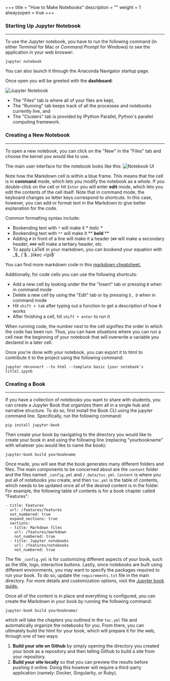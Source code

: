 +++
title = "How to Make Notebooks"
description = ""
weight = 1
alwaysopen = true
+++

### Starting Up Jupyter Notebook
---

To use the Jupyter notebook, you have to run the following command (in either _Terminal_ for Mac or _Command Prompt_ for Windows) to see the application in your web broswer:

```
jupyter notebook
```

You can also launch it through the Anaconda Navigator startup page.

Once open you will be greeted with the **dashboard**:

<img src="/images/Jupyter.png" alt="Jupyter Notebook">

* The "Files" tab is where all of your files are kept,
* The "Running" tab keeps track of all the processes and notebooks currently live, and
* The "Clusters" tab is provided by IPython Parallel, Python's parallel computing framework. 

### Creating a New Notebook
---

To open a new notebook, you can click on the "New" in the "Files" tab and choose the kernel you would like to use.

The main user interface for the notebook looks like this:
<img src="/images/notebook_UI.png" alt="Notebook UI">

Note how the Markdown cell is within a blue frame. This means that the cell is in **command** mode, which lets you modify the notebook as a whole. If you double-click on the cell or hit `Enter` you will enter **edit** mode, which lets you edit the contents of the cell itself. Note that in command mode, the keyboard changes so letter keys correspond to shortcuts. In this case, however, you can add or format text in the Markdown to give better explanation for the code.

Common formatting syntax include:

* Bookending text with `*` will make it * *italic* *
* Bookending text with `**` will make it ** **bold** **
* Adding `#` in front of a line will make it a header (`##` will make a secondary header, `###` will make a tertiary header, etc.
* To apply LaTeX in your markdown, you can bookend your equation with _$_ (`$...$`) like `$c =\pi$`

You can find more markdown code in this [markdown cheatsheet.](https://guides.github.com/features/mastering-markdown)

Additionally, for code cells you can use the following shortcuts:

* Add a new cell by looking under the the "Insert" tab or pressing `B` when in command mode
* Delete a new cell by using the "Edit" tab or by pressing `D, D` when in command mode
* Hit `shift + tab` after typing out a function to get a description of how it works
* After finishing a cell, hit `shift + enter` to run it

When running code, the number next to the cell signifies the order in which the code has been run. Thus, you can have situations where you can run a cell near the beginning of your notebook that will overwrite a variable you declared in a later cell. 

Once you're done with your notebook, you can export it to html to contribute it to the project using the following command:

```
jupyter nbconvert --to html --template basic [your notebook's title].ipynb
```

### Creating a Book
---

If you have a collection of notebooks you want to share with students, you can create a Jupyter Book that organizes them all in a single hub and narrative structure. To do so, first install the Book CLI using the jupyter command line. Specifically, run the following command:

```
pip install jupyter-book
```

Then create your book by navigating to the directory you would like to create your book in and using the following line (replacing "yourbookname" with whatever you would like to name the book):

```
jupyter-book build yourbookname
```

Once made, you will see that the book generates many different folders and files. The main components to be concerned about are the `content` folder and the files named `_config.yml` and `/_data/toc.yml`. `Content` is where you put all of notebooks you create, and then `toc.yml` is the table of contents, which needs to be updated once all of the desired content is in the folder. For example, the following table of contents is for a book chapter called "Features":

```
- title: Features
  url: /features/features
  not_numbered: true
  expand_sections: true
  sections:
  - title: Markdown files
    url: /features/markdown
    not_numbered: true
  - title: Jupyter notebooks
    url: /features/notebooks
    not_numbered: true
```

The file `_config.yml` is for customizing different aspects of your book, such as the title, logo, interactive buttons. Lastly, since notebooks are built using different environments, you may want to specify the packages required to run your book. To do so, update the `requirements.txt` file in the main directory. For more details and customization options, visit the [Jupyter book guide.](https://jupyter.org/jupyter-book/guide/01_overview.html)

Once all of the content is in place and everything is configured, you can create the Markdown in your book by running the following command:

```
jupyter-book build yourbookname/
```

which will take the chapters you outlined in the `toc.yml` file and automatically organize the notebooks for you. From there, you can ultimately build the html for your book, which will prepare it for the web, through one of two ways:

1. **Build your site on Github** by simply opening the directory you created your book as a repository and then telling Github to build a site from your repository.
2. **Build your site locally** so that you can preview the results before pushing it online. Doing this however will require a third-party application (namely: Docker, Singularity, or Ruby). 
